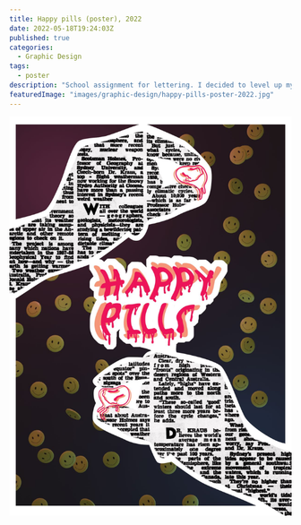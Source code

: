 ```yaml
---
title: Happy pills (poster), 2022
date: 2022-05-18T19:24:03Z
published: true
categories:
  - Graphic Design
tags:
  - poster
description: "School assignment for lettering. I decided to level up my work and made a whole poster out of it."
featuredImage: "images/graphic-design/happy-pills-poster-2022.jpg"
---
```


![alt text](images/graphic-design/happy-pills-poster-2022.jpg "Happy pills poster")
